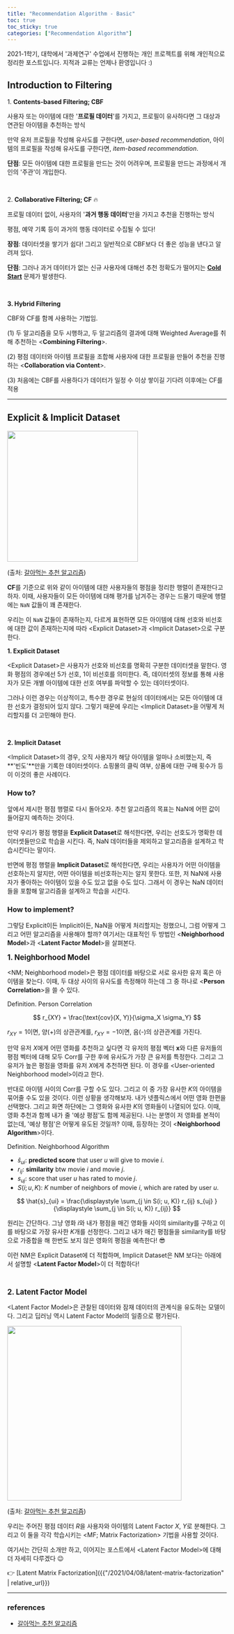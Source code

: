 ```yaml
---
title: "Recommendation Algorithm - Basic"
toc: true
toc_sticky: true
categories: ["Recommendation Algorithm"]
---
```


2021-1학기, 대학에서 '과제연구' 수업에서 진행하는 개인 프로젝트를 위해 개인적으로 정리한 포스트입니다. 지적과 교류는 언제나 환영입니다 :)

## Introduction to Filtering

1\. **Contents-based Filtering; CBF**

사용자 또는 아이템에 대한 '**프로필 데이터**'를 가지고, 프로필이 유사하다면 그 대상과 연관된 아이템을 추천하는 방식

만약 유저 프로필을 작성해 유사도를 구한다면, *user-based recommendation*, 아이템의 프로필을 작성해 유사도를 구한다면, *item-based recommendation*.

**단점**: 모든 아이템에 대한 프로필을 만드는 것이 어려우며, 프로필을 만드는 과정에서 개인의 '주관'이 개입한다.

<br/>

2\. **Collaborative Filtering; CF** 🔥

프로필 데이터 없이, 사용자의 '**과거 행동 데이터**'만을 가지고 추천을 진행하는 방식

평점, 예약 기록 등이 과거의 행동 데이터로 수집될 수 있다!

**장점**: 데이터셋을 쌓기가 쉽다! 그리고 일반적으로 CBF보다 더 좋은 성능을 낸다고 알려져 있다.

**단점**: 그러나 과거 데이터가 없는 신규 사용자에 대해선 추천 정확도가 떨어지는 **<u>Cold Start</u>** 문제가 발생한다.

<br/>

**3\. Hybrid Filtering**

CBF와 CF를 함께 사용하는 기법임.

(1) 두 알고리즘을 모두 시행하고, 두 알고리즘의 결과에 대해 Weighted Average를 취해 추천하는 \<**Combining Filtering**\>.

(2) 평점 데이터와 아이템 프로필을 조합해 사용자에 대한 프로필을 만들어 추천을 진행하는 \<**Collaboration via Content**\>.

(3) 처음에는 CBF를 사용하다가 데이터가 일정 수 이상 쌓이길 기다려 이후에는 CF를 적용

<hr/>

## Explicit & Implicit Dataset

<div class="img-wrapper">
  <img src="https://t1.daumcdn.net/cfile/tistory/9995253B5C8FC8EE06" width="300px">
  <p>
  (출처: <a href="https://yeomko.tistory.com/6?category=805638">갈아먹는 추천 알고리즘</a>)
  </p>
</div>

**CF**를 기준으로 위와 같이 아이템에 대한 사용자들의 평점을 정리한 행렬이 존재한다고 하자. 이때, 사용자들이 모든 아이템에 대해 평가를 남겨주는 경우는 드물기 때문에 행렬에는 `NaN` 값들이 꽤 존재한다.

우리는 이 `NaN` 값들이 존재하는지, 다르게 표현하면 모든 아이템에 대해 선호와 비선호에 대한 값이 존재하는지에 따라 \<Explicit Dataset\>과 \<Implicit Dataset\>으로 구분한다.

**1\. Explicit Dataset**

\<Explicit Dataset\>은 <span class="half_HL">사용자가 선호와 비선호를 명확히 구분한 데이터셋</span>을 말한다. 영화 평점의 경우에선 5가 선호, 1이 비선호를 의미한다. 즉, 데이터셋의 정보를 통해 사용자가 모든 개별 아이템에 대한 선호 여부를 파악할 수 있는 데이터셋이다.

그러나 이런 경우는 이상적이고, 특수한 경우로 현실의 데이터에서는 모든 아이템에 대한 선호가 결정되어 있지 않다. 그렇기 때문에 우리는 \<Implicit Dataset\>을 어떻게 처리할지를 더 고민해야 한다.

<br/>

**2\. Implicit Dataset**

\<Implicit Dataset\>의 경우, 오직 사용자가 해당 아이템을 얼마나 소비했는지, 즉 <span class="half_HL">**'빈도'**만을 기록한 데이터셋</span>이다. 쇼핑몰의 클릭 여부, 상품에 대한 구매 횟수가 등이 이것의 좋은 사례이다.

### How to?

앞에서 제시한 평점 행렬로 다시 돌아오자. <span class="half_HL">추천 알고리즘의 목표는 NaN에 어떤 값이 들어갈지 예측하는 것</span>이다.

만약 우리가 평점 행렬을 **Explicit Dataset**로 해석한다면, 우리는 선호도가 명확한 데이터셋들만으로 학습을 시킨다. 즉, <span class="half_HL">NaN 데이터들을 제외하고 알고리즘을 설계하고 학습시킨다</span>는 말이다.

반면에 평점 행렬을 **Implicit Dataset**로 해석한다면, 우리는 사용자가 어떤 아이템을 선호하는지 알지만, 어떤 아이템을 비선호하는지는 알지 못한다. <span class="half_HL">또한, 저 NaN에 사용자가 좋아하는 아이템이 있을 수도 있고 없을 수도 있다.</span> 그래서 이 경우는 NaN 데이터들을 포함해 알고리즘을 설계하고 학습을 시킨다.

### How to implement?

그렇담 Explicit이든 Implicit이든, NaN을 어떻게 처리할지는 정했으니, 그럼 어떻게 그리고 어떤 알고리즘을 사용해야 할까? 여기서는 대표적인 두 방법인 \<**Neighborhood Model**\>과 \<**Latent Factor Model**\>을 살펴본다.

<big>**1\. Neighborhood Model**</big>

\<NM; Neighborhood model\>은 평점 데이터를 바탕으로 서로 유사한 유저 혹은 아이템을 찾는다. 이때, 두 대상 사이의 유사도를 측정해야 하는데 그 중 하나로 \<**Person Correlation**\>을 쓸 수 있다.

<span class="statement-title">Definition.</span> Person Correlation<br>

$$
r_{XY} = \frac{\text{cov}(X, Y)}{\sigma_X \sigma_Y}
$$

$r_{XY} = 1$이면, 양(+)의 상관관계를, $r_{XY} = -1$이면, 음(-)의 상관관계를 가진다.

만약 유저 $X$에게 어떤 영화를 추천하고 싶다면 각 유저의 평점 벡터 $\mathbf{x}$와 다른 유저들의 평점 벡터에 대해 모두 Corr를 구한 후에 유사도가 가장 큰 유저를 특정한다. 그리고 그 유저가 높은 평점을 영화를 유저 $X$에게 추천하면 된다. 이 경우를 \<User-oriented Neighborhood model\>이라고 한다.

반대로 아이템 사이의 Corr를 구할 수도 있다. 그리고 이 중 가장 유사한 $K$의 아이템을 묶어줄 수도 있을 것이다. 이런 상황을 생각해보자. 내가 넷플릭스에서 어떤 영화 한편을 선택했다. 그리고 화면 하단에는 그 영화와 유사한 $K$의 영화들이 나열되어 있다. 이때, 영화 추천과 함께 내가 줄 '예상 평점'도 함께 제공된다. 나는 분명이 저 영화를 본적이 없는데, '예상 평점'은 어떻게 유도된 것일까? 이때, 등장하는 것이 \<**Neighborhood Algorithm**\>이다.

<span class="statement-title">Definition.</span> Neighborhood Algorithm<br>

- $\hat{s}_{ui}$: **predicted score** that user $u$ will give to movie $i$.
- $r_{ij}$: **similarity** btw movie $i$ and movie $j$.
- $s_{uj}$: score that user $u$ has rated to movie $j$.
- $S(i; u, K)$: $K$ number of neighbors of movie $i$, which are rated by user $u$.

$$
\hat{s}_{ui} = \frac{\displaystyle \sum_{j \in S(i; u, K)} r_{ij} s_{uj} }{\displaystyle \sum_{j \in S(i; u, K)} r_{ij}}
$$

원리는 간단하다. 그냥 영화 $i$와 내가 평점을 매긴 영화들 사이의 similarity를 구하고 이를 바탕으로 가장 유사한 $K$개를 선정한다. 그리고 내가 매긴 평점들을 similarity를 바탕으로 가중합을 해 한번도 보지 않은 영화의 평점을 예측한다! 😎

이런 NM은 Explicit Dataset에 더 적합하며, Implicit Dataset은 NM 보다는 아래에서 설명할 \<**Latent Factor Model**\>이 더 적합하다!

<br/>

<big>**2\. Latent Factor Model**</big>

\<Latent Factor Model\>은 관찰된 데이터와 잠재 데이터의 관계식을 유도하는 모델이다. 그리고 딥러닝 역시 Latent Factor Model의 일종으로 평가된다.

<div class="img-wrapper">
  <img src="https://t1.daumcdn.net/cfile/tistory/99A2523D5C910CD90B" width="400px">
  <p>
  (출처: <a href="https://yeomko.tistory.com/5?category=805638">갈아먹는 추천 알고리즘</a>)
  </p>
</div>

우리는 <span class="half_HL">주어진 평점 데이터 $R$을 사용자와 아이템의 Latent Factor $X$, $Y$로 분해한다.</span> 그리고 이 둘을 각각 학습시키는 \<MF; Matrix Factorization\> 기법을 사용할 것이다.

여기서는 간단히 소개만 하고, 이어지는 포스트에서 \<Latent Factor Model\>에 대해 더 자세히 다루겠다 😉

👉 [Latent Matrix Factorization]({{"/2021/04/08/latent-matrix-factorization" | relative_url}})

<hr/>

### references

- [갈아먹는 추천 알고리즘](https://yeomko.tistory.com/3)




